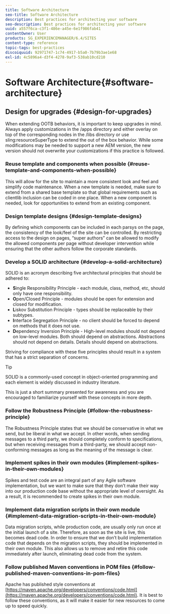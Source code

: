 ```yaml
---
title: Software Architecture
seo-title: Software Architecture
description: Best practices for architecting your software
seo-description: Best practices for architecting your software
uuid: a557f6ca-c3f1-486e-a45e-6e1f986fab41
contentOwner: User
products: SG_EXPERIENCEMANAGER/6.4/SITES
content-type: reference
topic-tags: best-practices
discoiquuid: 92971747-1c74-4917-b5a0-7b79b3ae1e68
exl-id: 4c5896a4-d3f4-4278-9af3-538ab10cd210
---
```

# Software Architecture{#software-architecture}

## Design for upgrades {#design-for-upgrades}

When extending OOTB behaviors, it is important to keep upgrades in mind. Always apply customizations in the /apps directory and either overlay on top of the corresponding nodes in the /libs directory or use sling:resourceSuperType to extend the out of the box behavior. While some modifications may be needed to support a new AEM version, the new version should not overwrite your customizations if this practice is followed.

### Reuse template and components when possible {#reuse-template-and-components-when-possible}

This will allow for the site to maintain a more consistent look and feel and simplify code maintenance. When a new template is needed, make sure to extend from a shared base template so that global requirements such as clientlib inclusion can be coded in one place. When a new component is needed, look for opportunities to extend from an existing component.

### Design template designs {#design-template-designs}

By defining which components can be included in each parsys on the page, the consistency of the look/feel of the site can be controlled. By restricting access to the design on pages, “super authors” can be allowed to modify the allowed components per page without developer intervention while ensuring that the other authors follow the corporate standards.

### Develop a SOLID architecture {#develop-a-solid-architecture}

SOLID is an acronym describing five architectural principles that should be adhered to:

* **S**ingle Responsibility Principle - each module, class, method, etc, should only have one responsibility.
* **O**pen/Closed Principle - modules should be open for extension and closed for modification.
* **L**iskov Substitution Principle - types should be replaceable by their subtypes.
* **I**nterface Segregation Principle - no client should be forced to depend on methods that it does not use.
* **D**ependency Inversion Principle - High-level modules should not depend on low-level modules. Both should depend on abstractions. Abstractions should not depend on details. Details should depend on abstractions.

Striving for compliance with these five principles should result in a system that has a strict separation of concerns.

>[!TIP]
>
>SOLID is a commonly-used concept in object-oriented programming and each element is widely discussed in industry literature.
>
>This is just a short summary presented for awareness and you are encouraged to familiarize yourself with these concepts in more depth.

### Follow the Robustness Principle {#follow-the-robustness-principle}

The Robustness Principle states that we should be conservative in what we send, but be liberal in what we accept. In other words, when sending messages to a third party, we should completely conform to specifications, but when receiving messages from a third-party, we should accept non-conforming messages as long as the meaning of the message is clear.

### Implement spikes in their own modules {#implement-spikes-in-their-own-modules}

Spikes and test code are an integral part of any Agile software implementation, but we want to make sure that they don’t make their way into our production code base without the appropriate level of oversight. As a result, it is recommended to create spikes in their own module.

### Implement data migration scripts in their own module {#implement-data-migration-scripts-in-their-own-module}

Data migration scripts, while production code, are usually only run once at the initial launch of a site. Therefore, as soon as the site is live, this becomes dead code. In order to ensure that we don’t build implementation code that depends on the migration scripts, they should be implemented in their own module. This also allows us to remove and retire this code immediately after launch, eliminating dead code from the system.

### Follow published Maven conventions in POM files {#follow-published-maven-conventions-in-pom-files}

Apache has published style conventions at [https://maven.apache.org/developers/conventions/code.html](https://maven.apache.org/developers/conventions/code.html). It is best to follow these conventions, as it will make it easier for new resources to come up to speed quickly.

